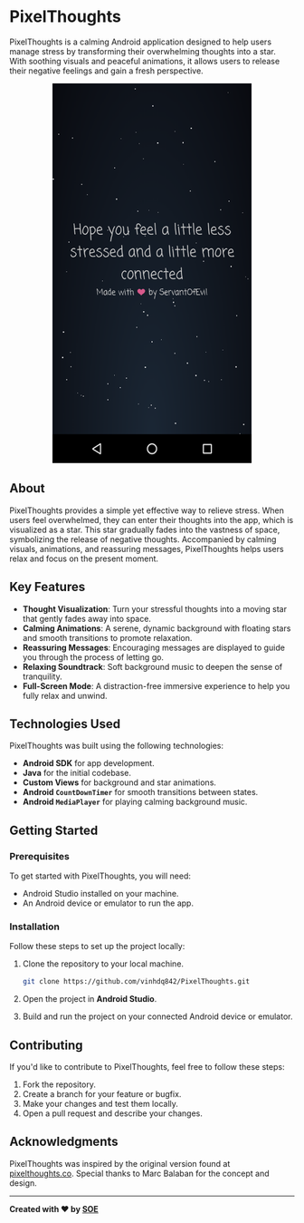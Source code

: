 # PixelThoughts

PixelThoughts is a calming Android application designed to help users manage stress by transforming their overwhelming thoughts into a star. With soothing visuals and peaceful animations, it allows users to release their negative feelings and gain a fresh perspective.

<p align="center">
  <img src="screenshots/demo.png" alt="demo" width="352" height="670"/>
</p>

## About

PixelThoughts provides a simple yet effective way to relieve stress. When users feel overwhelmed, they can enter their thoughts into the app, which is visualized as a star. This star gradually fades into the vastness of space, symbolizing the release of negative thoughts. Accompanied by calming visuals, animations, and reassuring messages, PixelThoughts helps users relax and focus on the present moment.

## Key Features

- **Thought Visualization**: Turn your stressful thoughts into a moving star that gently fades away into space.
- **Calming Animations**: A serene, dynamic background with floating stars and smooth transitions to promote relaxation.
- **Reassuring Messages**: Encouraging messages are displayed to guide you through the process of letting go.
- **Relaxing Soundtrack**: Soft background music to deepen the sense of tranquility.
- **Full-Screen Mode**: A distraction-free immersive experience to help you fully relax and unwind.

## Technologies Used

PixelThoughts was built using the following technologies:

- **Android SDK** for app development.
- **Java** for the initial codebase.
- **Custom Views** for background and star animations.
- **Android `CountDownTimer`** for smooth transitions between states.
- **Android `MediaPlayer`** for playing calming background music.

## Getting Started

### Prerequisites

To get started with PixelThoughts, you will need:

- Android Studio installed on your machine.
- An Android device or emulator to run the app.

### Installation

Follow these steps to set up the project locally:

1. Clone the repository to your local machine.
   ```bash
   git clone https://github.com/vinhdq842/PixelThoughts.git
   ```

2. Open the project in **Android Studio**.
3. Build and run the project on your connected Android device or emulator.

## Contributing

If you'd like to contribute to PixelThoughts, feel free to follow these steps:

1. Fork the repository.
2. Create a branch for your feature or bugfix.
3. Make your changes and test them locally.
4. Open a pull request and describe your changes.

## Acknowledgments

PixelThoughts was inspired by the original version found at [pixelthoughts.co](https://www.pixelthoughts.co/). Special thanks to Marc Balaban for the concept and design.

---

**Created with ❤️ by [SOE](https://github.com/vinhdq842)**
